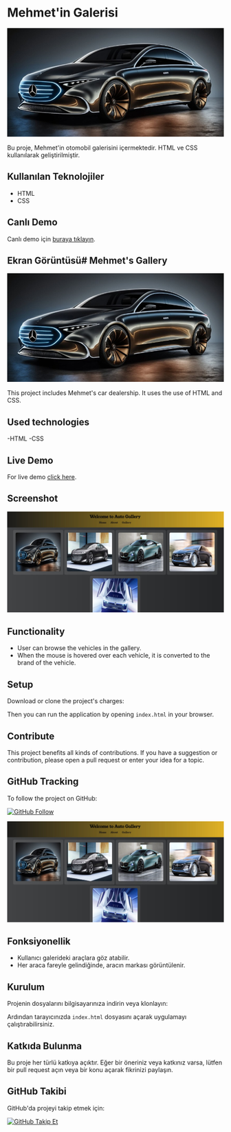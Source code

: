 # Mehmet'in Galerisi

![Mehmet'in Galerisi](./img/mercedes.jpg)

Bu proje, Mehmet'in otomobil galerisini içermektedir. HTML ve CSS kullanılarak geliştirilmiştir.

## Kullanılan Teknolojiler

- HTML
- CSS

## Canlı Demo

Canlı demo için [buraya tıklayın](https://flex-al-ma-2.vercel.app/).

## Ekran Görüntüsü# Mehmet's Gallery

![Mehmet's Gallery](./img/mercedes.jpg)

This project includes Mehmet's car dealership. It uses the use of HTML and CSS.

## Used technologies

-HTML
-CSS

## Live Demo

For live demo [click here](https://flex-al-ma-2.vercel.app/).

## Screenshot

![Mehmet's Gallery Screenshot](./img/Screenshot_2.jpg)

## Functionality

- User can browse the vehicles in the gallery.
- When the mouse is hovered over each vehicle, it is converted to the brand of the vehicle.

## Setup

Download or clone the project's charges:



Then you can run the application by opening `index.html` in your browser.

## Contribute

This project benefits all kinds of contributions. If you have a suggestion or contribution, please open a pull request or enter your idea for a topic.

## GitHub Tracking

To follow the project on GitHub:

[![GitHub Follow](https://img.shields.io/github/followers/mehmet.svg?style=social&label=GitHub%20Takip%20Et)](https://github.com/Mehmet-github06)

![Mehmet'in Galerisi Ekran Görüntüsü](./img/Screenshot_2.jpg)

## Fonksiyonellik

- Kullanıcı galerideki araçlara göz atabilir.
- Her araca fareyle gelindiğinde, aracın markası görüntülenir.

## Kurulum

Projenin dosyalarını bilgisayarınıza indirin veya klonlayın:



Ardından tarayıcınızda `index.html` dosyasını açarak uygulamayı çalıştırabilirsiniz.

## Katkıda Bulunma

Bu proje her türlü katkıya açıktır. Eğer bir öneriniz veya katkınız varsa, lütfen bir pull request açın veya bir konu açarak fikrinizi paylaşın.

## GitHub Takibi

GitHub'da projeyi takip etmek için:

[![GitHub Takip Et](https://img.shields.io/github/followers/mehmet.svg?style=social&label=GitHub%20Takip%20Et)](https://github.com/Mehmet-github06)
